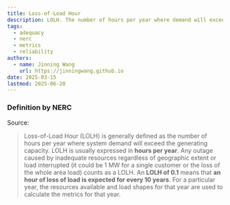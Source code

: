```yaml
---
title: Loss-of-Load Hour
description: LOLH. The number of hours per year where demand will exceed the generating capacity.
tags:
  - adequacy
  - nerc
  - metrics
  - reliability
authors:
  - name: Jinning Wang
    url: https://jinningwang.github.io
date: 2025-03-15
lastmod: 2025-06-20
---
```


### Definition by NERC

Source: <d-cite key="nerc2013probabilistic"></d-cite>

> Loss-of-Load Hour (LOLH) is generally defined as the number of hours per year where system demand will exceed the generating capacity.
> LOLH is usually expressed in **hours per year**.
> Any outage caused by inadequate resources regardless of geographic extent or load interrupted (it could be 1 MW for a single customer or the loss of the whole area load) counts as a LOLH.
> An **LOLH of 0.1** means that **an hour of loss of load is expected for every 10 years**.
> For a particular year, the resources available and load shapes for that year are used to calculate the metrics for that year.
